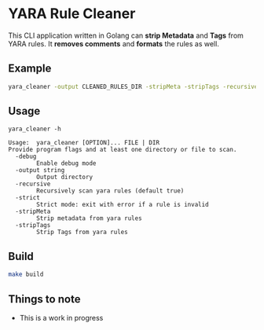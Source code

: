 # YARA Rule Cleaner
This CLI application written in Golang can **strip Metadata** and **Tags** from YARA rules. It **removes comments** and **formats** the rules as well.

## Example
```sh
yara_cleaner -output CLEANED_RULES_DIR -stripMeta -stripTags -recursive RAW_RULES_DIR
```
## Usage
```
yara_cleaner -h

Usage:  yara_cleaner [OPTION]... FILE | DIR
Provide program flags and at least one directory or file to scan.
  -debug
        Enable debug mode
  -output string
        Output directory
  -recursive
        Recursively scan yara rules (default true)
  -strict
        Strict mode: exit with error if a rule is invalid
  -stripMeta
        Strip metadata from yara rules
  -stripTags
        Strip Tags from yara rules
```
## Build
```sh
make build
```

## Things to note
* This is a work in progress